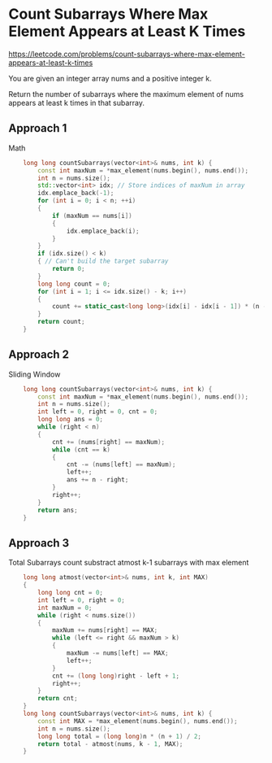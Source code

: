 # Count Subarrays Where Max Element Appears at Least K Times

https://leetcode.com/problems/count-subarrays-where-max-element-appears-at-least-k-times

You are given an integer array nums and a positive integer k.

Return the number of subarrays where the maximum element of nums appears at least k times in that subarray.

## Approach 1

Math
``` C++
    long long countSubarrays(vector<int>& nums, int k) {
        const int maxNum = *max_element(nums.begin(), nums.end());
        int n = nums.size();
        std::vector<int> idx; // Store indices of maxNum in array
        idx.emplace_back(-1);
        for (int i = 0; i < n; ++i)
        {
            if (maxNum == nums[i])
            {
                idx.emplace_back(i);
            }
        }
        if (idx.size() < k)
        { // Can't build the target subarray
            return 0;
        }
        long long count = 0;
        for (int i = 1; i <= idx.size() - k; i++)
        {
            count += static_cast<long long>(idx[i] - idx[i - 1]) * (n - idx[i + k - 1]); // prefix * suffix
        }
        return count;
    }
```

## Approach 2

Sliding Window

``` C++
    long long countSubarrays(vector<int>& nums, int k) {
        const int maxNum = *max_element(nums.begin(), nums.end());
        int n = nums.size();
        int left = 0, right = 0, cnt = 0;
        long long ans = 0;
        while (right < n)
        {
            cnt += (nums[right] == maxNum);
            while (cnt == k)
            {
                cnt -= (nums[left] == maxNum);
                left++;
                ans += n - right;
            }
            right++;
        }
        return ans;
    }
```

## Approach 3

Total Subarrays count substract atmost k-1 subarrays with max element

``` C++
    long long atmost(vector<int>& nums, int k, int MAX)
    {
        long long cnt = 0;
        int left = 0, right = 0;
        int maxNum = 0;
        while (right < nums.size())
        {
            maxNum += nums[right] == MAX;
            while (left <= right && maxNum > k)
            {
                maxNum -= nums[left] == MAX;
                left++;
            }
            cnt += (long long)right - left + 1;
            right++;
        }
        return cnt;
    }
    long long countSubarrays(vector<int>& nums, int k) {
        const int MAX = *max_element(nums.begin(), nums.end());
        int n = nums.size();
        long long total = (long long)n * (n + 1) / 2;
        return total - atmost(nums, k - 1, MAX);
    }
```
